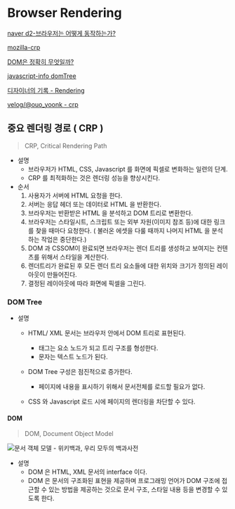 # Browser Rendering

[naver d2-브라우저는 어떻게 동작하는가?](https://d2.naver.com/helloworld/59361)

[mozilla-crp](https://developer.mozilla.org/ko/docs/Web/Performance/Critical_rendering_path)

[DOM은 정확히 무엇일까?](https://wit.nts-corp.com/2019/02/14/5522)

[javascript-info domTree](https://ko.javascript.info/dom-nodes)

[디자이너의 기록 - Rendering](https://designer-ej.tistory.com/entry/Web-Rendering-DOMCSSOMRender-Tree)

[velog/@ouo_yoonk - crp](https://velog.io/@ouo_yoonk/CRP)



## 중요 렌더링 경로 ( CRP )

> CRP, Critical Rendering Path

- 설명
  - 브라우저가 HTML, CSS, Javascript 를 화면에 픽셀로 변화하는 일련의 단계.
  - CRP 를 최적화하는 것은 렌더링 성능을 향상시킨다.
- 순서
  1. 사용자가 서버에 HTML 요청을 한다.
  2. 서버는 응답 헤더 또는 데이터로 HTML 을 반환한다.
  3. 브라우저는 반환받은 HTML 을 분석하고 DOM 트리로 변환한다.
  4. 브라우저는 스타일시트, 스크립트 또는 외부 자원(이미지 참조 등)에 대한 링크를 찾을 때마다 요청한다.
     ( 불러온 에셋을 다룰 때까지 나머지 HTML 을 분석하는 작업은 중단한다.)
  5. DOM 과 CSSOM이 완료되면 브라우저는 렌더 트리를 생성하고 보여지는 컨텐츠를 위해서 스타일을 계산한다.
  6. 렌더트리가 완료된 후 모든 렌더 트리 요소들에 대한 위치와 크기가 정의된 레이아웃이 만들어진다.
  7. 결정된 레이아웃에 따라 화면에 픽셀을 그린다.



### DOM Tree

- 설명

  - HTML/ XML 문서는 브라우저 안에서 DOM 트리로 표현된다.
    - 태그는 요소 노드가 되고 트리 구조를 형성한다.
    - 문자는 텍스트 노드가 된다.

  - DOM Tree 구성은 점진적으로 증가한다.
    - 페이지에 내용을 표시하기 위해서 문서전체를 로드할 필요가 없다.
  - CSS 와 Javascript 로드 시에 페이지의 렌더링을 차단할 수 있다.



#### DOM

> DOM, Document Object Model

![문서 객체 모델 - 위키백과, 우리 모두의 백과사전](https://upload.wikimedia.org/wikipedia/commons/thumb/5/5a/DOM-model.svg/1200px-DOM-model.svg.png)

[^위키피디아]: https://ko.wikipedia.org/wiki/%EB%AC%B8%EC%84%9C_%EA%B0%9D%EC%B2%B4_%EB%AA%A8%EB%8D%B8

- 설명
  - DOM 은 HTML, XML 문서의 interface 이다.
  - DOM 은 문서의 구조화된 표현을 제공하며 프로그래밍 언어가 DOM 구조에 접근할 수 있는 방법을 제공하는 것으로 문서 구조, 스타일 내용 등을 변경할 수 있도록 한다.